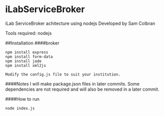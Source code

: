 iLabServiceBroker
=================

iLab ServiceBroker achitecture using nodejs
Developed by Sam Colbran

Tools required:
nodejs

##Installation
####broker
```
npm install express
npm install form-data
npm install jade
npm install xml2js

Modify the config.js file to suit your institution.
```

####Notes
I will make package.json files in later commits. Some dependencies are not required and will also be removed in a later commit.

####How to run
```
node index.js
```

